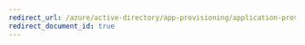 ```yaml
---
redirect_url: /azure/active-directory/app-provisioning/application-provisioning-when-will-provisioning-finish-specific-user
redirect_document_id: true
---
```

